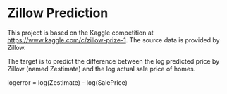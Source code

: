 # Zillow Prediction

This project is based on the Kaggle competition at https://www.kaggle.com/c/zillow-prize-1. The source data is provided by Zillow.

The target is to predict the difference between the log predicted price by Zillow (named Zestimate) and the log actual sale price of homes.

logerror = log(Zestimate) - log(SalePrice)
